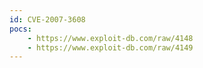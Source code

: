 ```yaml
---
id: CVE-2007-3608
pocs:
    - https://www.exploit-db.com/raw/4148
    - https://www.exploit-db.com/raw/4149
---
```

